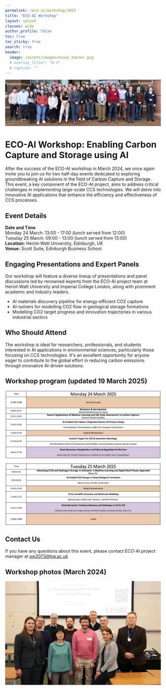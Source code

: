 ```yaml
---
permalink: /eco-ai/workshop/2025
title: "ECO-AI Workshop"
layout: splash
classes: wide
author_profile: false
toc: true
toc_sticky: true
search: true
header:
  image: /assets/images/ecoai_banner.png
  # overlay_filter: "0.3"
  # caption: ""
---
```


![workshop 2024 photo](/assets/eco-ai/FO9A1587c.jpg)


<!-- <div class="clickable-boxes">
  <a href="https://www.hw.ac.uk/news/articles/2024/eco-ai-workshop-and-hackathon-fuels.htm" class="box">Heriot-Watt News Article about the ECO-AI workshop</a>
</div> -->


<!-- 
# Heriot-Watt News Article about the ECO-AI workshop [URL](https://www.hw.ac.uk/news/articles/2024/eco-ai-workshop-and-hackathon-fuels.htm)

# [Workshop at Heriot-Watt News](https://www.hw.ac.uk/news/articles/2024/eco-ai-workshop-and-hackathon-fuels.htm)
 -->

# ECO-AI Workshop: Enabling Carbon Capture and Storage using AI
After the success of the ECO-AI workshop in March 2024, we once again invite you to join us for two half-day events dedicated to exploring groundbreaking AI solutions in the field of Carbon Capture and Storage. This event, a key component of the ECO-AI project, aims to address critical challenges in implementing large-scale CCS technologies. We will delve into innovative AI applications that enhance the efficiency and effectiveness of CCS processes.

## Event Details
**Date and Time** <br>
Monday 24 March: 13:00 - 17:00 (lunch served from 12:00) <br>
Tuesday 25 March: 09:00 - 13:00 (lunch served from 13:00) <br>
**Location:** Heriot-Watt University, Edinburgh, UK <br>
**Venue:** Scott Suite, Edinburgh Business School

## Engaging Presentations and Expert Panels
Our workshop will feature a diverse lineup of presentations and panel discussions led by renowned experts from the ECO-AI project team at Heriot-Watt University and Imperial College London, along with prominent academic and industry leaders.
* AI materials discovery pipeline for energy-efficient CO2 capture
* AI-solvers for modelling CO2 flow in geological storage formations
* Modelling CO2 target progress and innovation trajectories in various industrial sectors

## Who Should Attend
The workshop is ideal for researchers, professionals, and students interested in AI applications in environmental sciences, particularly those focusing on CCS technologies. It's an excellent opportunity for anyone eager to contribute to the global effort in reducing carbon emissions through innovative AI-driven solutions. 

## Workshop program (updated 19 March 2025)
![Workshop program](/assets/eco-ai/workshop_v3_19032025.png)

## Contact Us
If you have any questions about this event, please contact ECO-AI project manager at [aw2073@hw.ac.uk](mailto:aw2073@hw.ac.uk)

## Workshop photos (March 2024)
![workshop 2024 photo](/assets/eco-ai/FO9A1579.jpeg)

<!-- We're excited to host this enlightening workshop at Heriot-Watt University, bringing together the brightest minds in AI and CCS. Don't miss this opportunity to be at the forefront of AI-driven environmental solutions.

Register Now and be a part of the ECO-AI Workshop! -->

